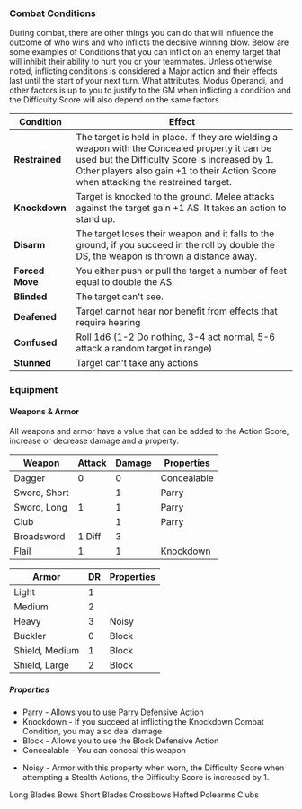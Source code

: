 ### Combat Conditions
During combat, there are other things you can do that will influence the outcome of who wins and who inflicts the decisive winning blow. Below are some examples of Conditions that you can inflict on an enemy target that will inhibit their ability to hurt you or your teammates.  Unless otherwise noted, inflicting conditions is considered a Major action and their effects last until the start of your next turn. What attributes, Modus Operandi, and other factors is up to you to justify to the GM when inflicting a condition and the Difficulty Score will also depend on the same factors.

| Condition       | Effect                                                                                                                                                                                                                                          |
| --------------- | ----------------------------------------------------------------------------------------------------------------------------------------------------------------------------------------------------------------------------------------------- |
| **Restrained**  | The target is held in place. If they are wielding a weapon with the Concealed property it can be used but the Difficulty Score is increased by 1.  Other players also gain +1 to their Action Score when attacking the restrained target. |
| **Knockdown**   | Target is knocked to the ground.  Melee attacks against the target gain +1 AS. It takes an action to stand up.                                                                                                                                  |
| **Disarm**      | The target loses their weapon and it falls to the ground, if you succeed in the roll by double the DS, the weapon is thrown a distance away.                                                                                                    |
| **Forced Move** | You either push or pull the target a number of feet equal to double the AS.                                                                                                                                                                     |
| **Blinded**     | The target can't see.                                                                                                                                                                                                                           |
| **Deafened**    | Target cannot hear nor benefit from effects that require hearing                                                                                                                                                                                |
| **Confused**    | Roll 1d6 (1-2 Do nothing, 3-4 act normal, 5-6 attack a random target in range)                                                                                                                                                                  |
| **Stunned**     | Target can't take any actions                                                                                                                                                                                                                   |

### Equipment
#### Weapons & Armor
All weapons and armor have a value that can be added to the Action Score, increase or decrease damage and a property.  

| Weapon     | Attack | Damage | Properties |
| ---------- | ------ | ------ | ---------- |
| Dagger     | 0      | 0      |      Concealable      |
| Sword, Short |        | 1      | Parry      |
| Sword, Long  | 1    | 1      | Parry      |
| Club       |        | 1      | Parry      |
| Broadsword | 1 Diff   | 3      |            |
| Flail      | 1      | 1      | Knockdown  |


| Armor          | DR  | Properties |
| -------------- | --- | ---------- |
| Light          | 1   |            |
| Medium         | 2   |            |
| Heavy          | 3   | Noisy           |
| Buckler        | 0   | Block      |
| Shield, Medium | 1   | Block      |
| Shield, Large  | 2   | Block      |

##### Properties
- Parry - Allows you to use Parry Defensive Action
- Knockdown - If you succeed at inflicting the Knockdown Combat Condition, you may also deal damage
- Block - Allows you to use the Block Defensive Action
- Concealable - You can conceal this weapon
* Noisy - Armor with this property when worn, the Difficulty Score when attempting a Stealth Actions, the Difficulty Score is increased by 1.

Long Blades 
Bows 
Short Blades 
Crossbows 
Hafted 
Polearms 
Clubs
